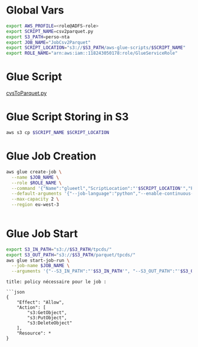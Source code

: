 # Global Vars 


```sh
export AWS_PROFILE=<role@ADFS-role>
export SCRIPT_NAME=csv2parquet.py
export S3_PATH=perso-nta
export JOB_NAME="JobCsv2Parquet"
export SCRIPT_LOCATION="s3://$S3_PATH/aws-glue-scripts/$SCRIPT_NAME"
export ROLE_NAME="arn:aws:iam::118243050178:role/GlueServiceRole"
```


# Glue Script
[cvsToParquet.py](csv2parquet/csvToParquet.py)

# Glue Script Storing in S3
```sh
aws s3 cp $SCRIPT_NAME $SCRIPT_LOCATION
```
# Glue Job Creation 
```sh
aws glue create-job \
  --name $JOB_NAME \
  --role $ROLE_NAME \
  --command '{"Name":"glueetl","ScriptLocation":"'$SCRIPT_LOCATION'","PythonVersion":"3"}' \
  --default-arguments '{"--job-language":"python","--enable-continuous-cloudwatch-log": "true"}' \
  --max-capacity 2 \
  --region eu-west-3
  
```
# Glue Job Start

```sh
export S3_IN_PATH="s3://$S3_PATH/tpcds/"
export S3_OUT_PATH="s3://$S3_PATH/parquet/tpcds/"
aws glue start-job-run \
  --job-name $JOB_NAME \
  --arguments '{"--S3_IN_PATH":"'$S3_IN_PATH'", "--S3_OUT_PATH":"'$S3_OUT_PATH'", "--CSV_SEP":"|", "--SOURCE_DB_NAME":"tpcds_db", "--TARGET_DB_NAME":"tpcds_db_parquet"}'

```

```ad-note
title: policy nécessaire pour le job :

```json
{
	"Effect": "Allow",
	"Action": [
		"s3:GetObject",
		"s3:PutObject",
		"s3:DeleteObject"
	],
	"Resource": *
}
```
